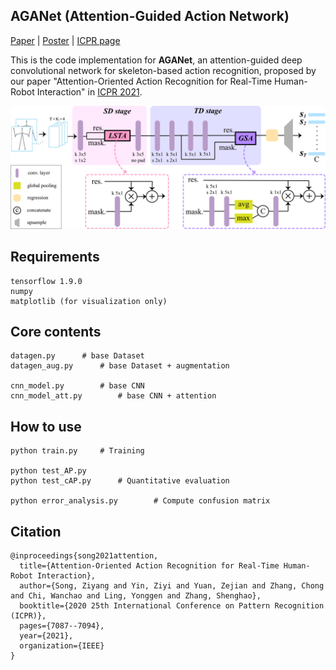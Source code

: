 ## AGANet (Attention-Guided Action Network)

[Paper](https://arxiv.org/abs/2007.01065) | 
[Poster](https://ailb-web.ing.unimore.it/icpr/media/posters/11730.pdf) |
[ICPR page](https://ailb-web.ing.unimore.it/icpr/author/2770)

This is the code implementation for **AGANet**, an attention-guided deep convolutional network
for skeleton-based action recognition, proposed by our paper "Attention-Oriented 
Action Recognition for Real-Time Human-Robot Interaction" in [ICPR 2021](https://www.micc.unifi.it/icpr2020/).

<img src="AGANet.png" alt="drawing" width="600"/>

## Requirements
```
tensorflow 1.9.0
numpy
matplotlib (for visualization only)
```

## Core contents
```
datagen.py      # base Dataset
datagen_aug.py      # base Dataset + augmentation

cnn_model.py        # base CNN
cnn_model_att.py        # base CNN + attention
```

## How to use
```
python train.py     # Training

python test_AP.py
python test_cAP.py      # Quantitative evaluation

python error_analysis.py        # Compute confusion matrix
```

## Citation
```
@inproceedings{song2021attention,
  title={Attention-Oriented Action Recognition for Real-Time Human-Robot Interaction},
  author={Song, Ziyang and Yin, Ziyi and Yuan, Zejian and Zhang, Chong and Chi, Wanchao and Ling, Yonggen and Zhang, Shenghao},
  booktitle={2020 25th International Conference on Pattern Recognition (ICPR)},
  pages={7087--7094},
  year={2021},
  organization={IEEE}
}
```